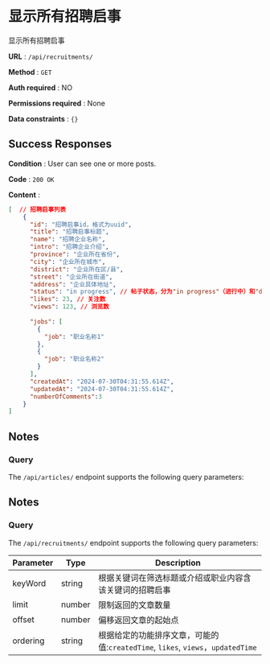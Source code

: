 # 显示所有招聘启事

显示所有招聘启事

**URL** : `/api/recruitments/`

**Method** : `GET`

**Auth required** : NO

**Permissions required** : None

**Data constraints** : `{}`

## Success Responses

**Condition** : User can see one or more posts.

**Code** : `200 OK`

**Content** : 

```json
[  // 招聘启事列表
    {
      "id": "招聘启事id，格式为uuid",
      "title": "招聘启事标题",
      "name": "招聘企业名称",
      "intro": "招聘企业介绍",
      "province": "企业所在省份",
      "city": "企业所在城市",
      "district": "企业所在区/县",
      "street": "企业所在街道",
      "address": "企业具体地址",
      "status": "in progress", // 帖子状态，分为"in progress"（进行中）和"done"（已完成）
      "likes": 23, // 关注数
      "views": 123, // 浏览数
      
      "jobs": [
        {
          "job": "职业名称1"
        },
        {
          "job": "职业名称2"
        }
      ],
      "createdAt": "2024-07-30T04:31:55.614Z", 
      "updatedAt": "2024-07-30T04:31:55.614Z", 
      "numberOfComments":3 
    }
]
```

## Notes 
### Query

The `/api/articles/` endpoint supports the following query parameters:

## Notes 
### Query

The `/api/recruitments/` endpoint supports the following query parameters:

| Parameter | Type   | Description                                      |
|-----------|--------|--------------------------------------------------|
|keyWord     | string | 根据关键词在筛选标题或介绍或职业内容含该关键词的招聘启事                   |
| limit     | number | 限制返回的文章数量       |
| offset    | number | 偏移返回文章的起始点 |
|ordering   | string | 根据给定的功能排序文章，可能的值:`createdTime`, `likes`, `views`，`updatedTime`

